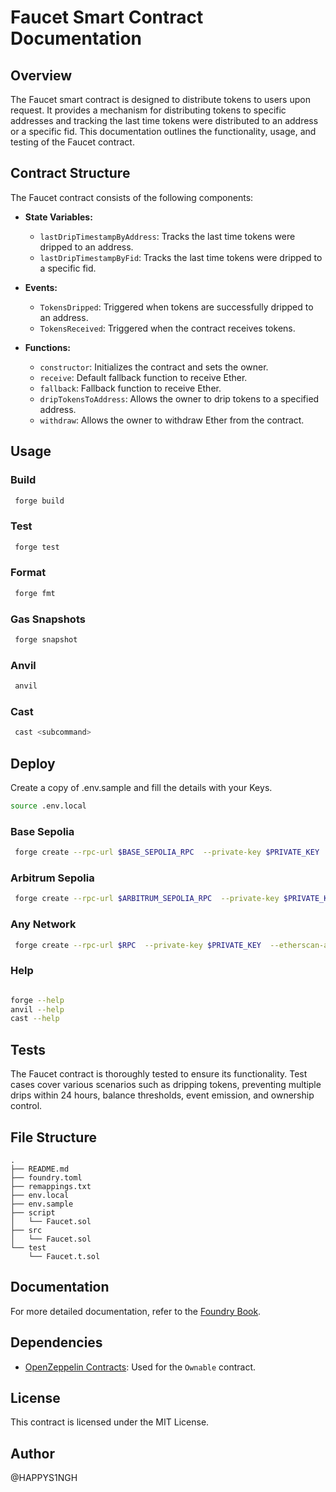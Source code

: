 # Faucet Smart Contract Documentation

## Overview

The Faucet smart contract is designed to distribute tokens to users upon request. It provides a mechanism for distributing tokens to specific addresses and tracking the last time tokens were distributed to an address or a specific fid. This documentation outlines the functionality, usage, and testing of the Faucet contract.

## Contract Structure

The Faucet contract consists of the following components:

- **State Variables:**
  - `lastDripTimestampByAddress`: Tracks the last time tokens were dripped to an address.
  - `lastDripTimestampByFid`: Tracks the last time tokens were dripped to a specific fid.
- **Events:**

  - `TokensDripped`: Triggered when tokens are successfully dripped to an address.
  - `TokensReceived`: Triggered when the contract receives tokens.

- **Functions:**
  - `constructor`: Initializes the contract and sets the owner.
  - `receive`: Default fallback function to receive Ether.
  - `fallback`: Fallback function to receive Ether.
  - `dripTokensToAddress`: Allows the owner to drip tokens to a specified address.
  - `withdraw`: Allows the owner to withdraw Ether from the contract.

## Usage

### Build

```bash
 forge build
```

### Test

```bash
 forge test
```

### Format

```bash
 forge fmt
```

### Gas Snapshots

```bash
 forge snapshot
```

### Anvil

```bash
 anvil
```

### Cast

```bash
 cast <subcommand>
```

## Deploy

Create a copy of .env.sample and fill the details with your Keys.

```bash
source .env.local
```

### Base Sepolia

```bash
 forge create --rpc-url $BASE_SEPOLIA_RPC  --private-key $PRIVATE_KEY  --etherscan-api-key $BASESCAN_SEPOLIA_API_KEY --verify src/Faucet.sol:Faucet
```

### Arbitrum Sepolia

```bash
 forge create --rpc-url $ARBITRUM_SEPOLIA_RPC  --private-key $PRIVATE_KEY  --etherscan-api-key $ARBISCAN_SEPOLIA_API_KEY --verify src/Faucet.sol:Faucet
```

### Any Network

```bash
 forge create --rpc-url $RPC  --private-key $PRIVATE_KEY  --etherscan-api-key $ETHERSCAN_API_KEY --verify src/Faucet.sol:Faucet
```

### Help

```bash

forge --help
anvil --help
cast --help
```

## Tests

The Faucet contract is thoroughly tested to ensure its functionality. Test cases cover various scenarios such as dripping tokens, preventing multiple drips within 24 hours, balance thresholds, event emission, and ownership control.

## File Structure

```
.
├── README.md
├── foundry.toml
├── remappings.txt
├── env.local
├── env.sample
├── script
│   └── Faucet.sol
├── src
│   └── Faucet.sol
└── test
    └── Faucet.t.sol
```

## Documentation

For more detailed documentation, refer to the [Foundry Book](https://book.getfoundry.sh/).

## Dependencies

- [OpenZeppelin Contracts](https://github.com/OpenZeppelin/openzeppelin-contracts): Used for the `Ownable` contract.

## License

This contract is licensed under the MIT License.

## Author

@HAPPYS1NGH
